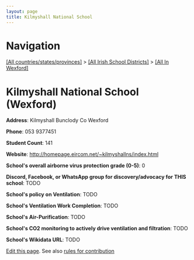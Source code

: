 ```yaml
---
layout: page
title: Kilmyshall National School
---
```

# Navigation

[[All countries/states/provinces]](../../..) > [[All Irish School Districts]](../..) > [[All In Wexford]](..)

# Kilmyshall National School (Wexford)

**Address**: Kilmyshall Bunclody Co Wexford

**Phone**: 053 9377451

**Student Count**: 141

**Website**: <http://homepage.eircom.net/~kilmyshallns/index.html>

**School's overall airborne virus protection grade (0-5)**: 0

**Discord, Facebook, or WhatsApp group for discovery/advocacy for THIS school**: TODO

**School's policy on Ventilation**: TODO

**School's Ventilation Work Completion**: TODO

**School's Air-Purification**: TODO

**School's CO2 monitoring to actively drive ventilation and filtration**: TODO

**School's Wikidata URL**: TODO


[Edit this page](https://github.com/ventilate-schools/Ireland/edit/main/./Wexford/Kilmyshall_National_School.md). See also [rules for contribution](../../../contribution-rules/)